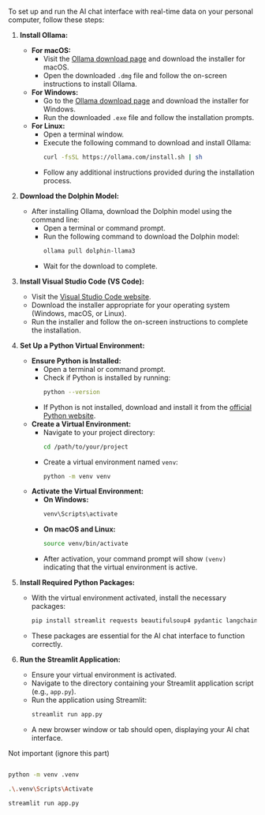 To set up and run the AI chat interface with real-time data on your personal computer, follow these steps:

1. **Install Ollama:**

   - **For macOS:**
     - Visit the [Ollama download page](https://ollama.com/download) and download the installer for macOS.
     - Open the downloaded `.dmg` file and follow the on-screen instructions to install Ollama.
   - **For Windows:**
     - Go to the [Ollama download page](https://ollama.com/download/windows) and download the installer for Windows.
     - Run the downloaded `.exe` file and follow the installation prompts.
   - **For Linux:**
     - Open a terminal window.
     - Execute the following command to download and install Ollama:
       ```bash
       curl -fsSL https://ollama.com/install.sh | sh
       ```
     - Follow any additional instructions provided during the installation process.

2. **Download the Dolphin Model:**

   - After installing Ollama, download the Dolphin model using the command line:
     - Open a terminal or command prompt.
     - Run the following command to download the Dolphin model:
       ```bash
       ollama pull dolphin-llama3
       ```
     - Wait for the download to complete.

3. **Install Visual Studio Code (VS Code):**

   - Visit the [Visual Studio Code website](https://code.visualstudio.com/).
   - Download the installer appropriate for your operating system (Windows, macOS, or Linux).
   - Run the installer and follow the on-screen instructions to complete the installation.

4. **Set Up a Python Virtual Environment:**

   - **Ensure Python is Installed:**
     - Open a terminal or command prompt.
     - Check if Python is installed by running:
       ```bash
       python --version
       ```
     - If Python is not installed, download and install it from the [official Python website](https://www.python.org/).
   - **Create a Virtual Environment:**
     - Navigate to your project directory:
       ```bash
       cd /path/to/your/project
       ```
     - Create a virtual environment named `venv`:
       ```bash
       python -m venv venv
       ```
   - **Activate the Virtual Environment:**
     - **On Windows:**
       ```bash
       venv\Scripts\activate
       ```
     - **On macOS and Linux:**
       ```bash
       source venv/bin/activate
       ```
     - After activation, your command prompt will show `(venv)` indicating that the virtual environment is active.

5. **Install Required Python Packages:**

   - With the virtual environment activated, install the necessary packages:
     ```bash
     pip install streamlit requests beautifulsoup4 pydantic langchain
     ```
   - These packages are essential for the AI chat interface to function correctly.

6. **Run the Streamlit Application:**
   - Ensure your virtual environment is activated.
   - Navigate to the directory containing your Streamlit application script (e.g., `app.py`).
   - Run the application using Streamlit:
     ```bash
     streamlit run app.py
     ```
   - A new browser window or tab should open, displaying your AI chat interface.

Not important (ignore this part)

```bash

python -m venv .venv

.\.venv\Scripts\Activate

streamlit run app.py
```

